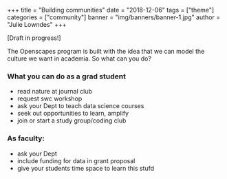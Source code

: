 +++
title = "Building communities"
date = "2018-12-06"
tags = ["theme"]
categories = ["community"]
banner = "img/banners/banner-1.jpg"
author = "Julie Lowndes"
+++

[Draft in progress!]

The Openscapes program is built with the idea that we can model the culture we want in academia. So what can you do?

### What you can do as a grad student

- read nature at journal club
- request swc workshop
- ask your Dept to teach data science courses
- seek out opportunities to learn, amplify
- join or start a study group/coding club

### As faculty:

- ask your Dept 
- include funding for data in grant proposal
- give your students time space to learn this stufd
